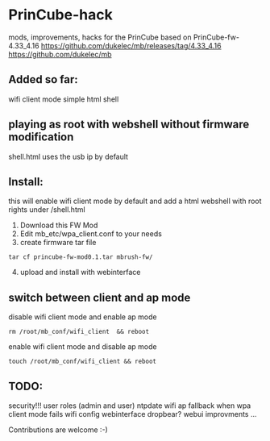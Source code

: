 # PrinCube-hack

mods, improvements, hacks for the PrinCube based on PrinCube-fw-4.33_4.16
https://github.com/dukelec/mb/releases/tag/4.33_4.16
https://github.com/dukelec/mb

## Added so far:
wifi client mode
simple html shell

## playing as root with webshell without firmware modification
shell.html uses the usb ip by default


## Install:

this will enable wifi client mode by default
and add a html webshell with root rights under /shell.html

1. Download this FW Mod
2. Edit mb_etc/wpa_client.conf to your needs
3. create firmware tar file
```
tar cf princube-fw-mod0.1.tar mbrush-fw/
```
4. upload and install with webinterface

## switch between client and ap mode

disable wifi client mode and enable ap mode
```
rm /root/mb_conf/wifi_client  && reboot
```
enable wifi client mode and disable ap mode
```
touch /root/mb_conf/wifi_client && reboot
```

## TODO:
security!!! user roles (admin and user)
ntpdate 
wifi ap fallback when wpa client mode fails
wifi config webinterface
dropbear?
webui improvments
...

Contributions are welcome :-)
